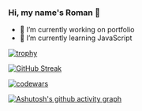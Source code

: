 ### Hi, my name's Roman 👋

- 🔭 I’m currently working on portfolio
- 🌱 I’m currently learning JavaScript

[![trophy](https://github-profile-trophy.vercel.app/?username=ryo-ma)](https://github.com/ryo-ma/github-profile-trophy)

[![GitHub Streak](https://github-readme-streak-stats.herokuapp.com/?user=DenverCoder1)](https://git.io/streak-stats)

[![codewars](https://www.codewars.com/users/Roman5675/badges/small)](https://www.codewars.com/users/Roman5675) 

[![Ashutosh's github activity graph](https://activity-graph.herokuapp.com/graph?username=Roman5675)](https://github.com/Roman5675/github-readme-activity-graph)

<!--
**Roman5675/Roman5675** is a ✨ _special_ ✨ repository because its `README.md` (this file) appears on your GitHub profile.

Here are some ideas to get you started:

- 🔭 I’m currently working on ...
- 🌱 I’m currently learning ...
- 👯 I’m looking to collaborate on ...
- 🤔 I’m looking for help with ...
- 💬 Ask me about ...
- 📫 How to reach me: ...
- 😄 Pronouns: ...
- ⚡ Fun fact: ...
-->
